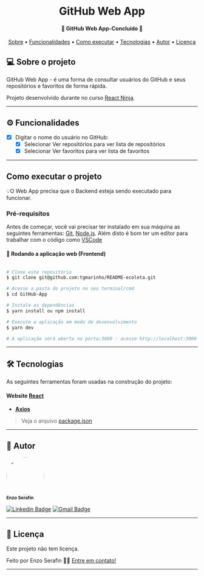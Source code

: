 <h1 align="center">
    GitHub Web App
</h1>

<h4 align="center"> 
	🚧  GitHub Web App-Concluído 🚧
</h4>

<p align="center">
 <a href="#-sobre-o-projeto">Sobre</a> •
 <a href="#-funcionalidades">Funcionalidades</a> •
 <a href="#-como-executar-o-projeto">Como executar</a> • 
 <a href="#-tecnologias">Tecnologias</a> • 
 <a href="#-autor">Autor</a> • 
 <a href="#user-content--licença">Licença</a>
</p>


## 💻 Sobre o projeto

GitHub Web App - é uma forma de consultar usuários do GitHub e seus repositórios e favoritos de forma rápida.


Projeto desenvolvido durante no curso <a href="https://www.udemy.com/course/curso-reactjs-ninja/"> React Ninja</a>.

---

## ⚙️ Funcionalidades

- [x] Digitar o nome do usuário no GitHub:
  - [x] Selecionar Ver repositórios para ver lista de repositórios
  - [x] Selecionar Ver favoritos para ver lista de favoritos

---

##  Como executar o projeto

💡O Web App precisa que o Backend esteja sendo executado para funcionar.

### Pré-requisitos

Antes de começar, você vai precisar ter instalado em sua máquina as seguintes ferramentas:
[Git](https://git-scm.com), [Node.js](https://nodejs.org/en/). 
Além disto é bom ter um editor para trabalhar com o código como [VSCode](https://code.visualstudio.com/)


#### 🧭 Rodando a aplicação web (Frontend)

```bash

# Clone este repositório
$ git clone git@github.com:tgmarinho/README-ecoleta.git

# Acesse a pasta do projeto no seu terminal/cmd
$ cd GitHub-App

# Instale as dependências
$ yarn install ou npm install

# Execute a aplicação em modo de desenvolvimento
$ yarn dev

# A aplicação será aberta na porta:3000 - acesse http://localhost:3000

```

---

## 🛠 Tecnologias

As seguintes ferramentas foram usadas na construção do projeto:

#### **Website**  [React](https://reactjs.org/)

-   **[Axios](https://github.com/axios/axios)**

> Veja o arquivo  [package.json](https://github.com/enzoserafin/github-app/blob/master/package.json)

---

## 🦸 Autor

 <img style="border-radius: 50%;" src="https://avatars.githubusercontent.com/u/60652221?v=4" width="100px;" alt=""/>
 <br />
 <sub><b>Enzo Serafin</b></sub></a>
 <br />

[![Linkedin Badge](https://img.shields.io/badge/-Enzo-blue?style=flat-square&logo=Linkedin&logoColor=white&link=https://www.linkedin.com/in/enzo-serafin-6b3401143/)](https://www.linkedin.com/in/enzo-serafin-6b3401143/) 
[![Gmail Badge](https://img.shields.io/badge/-enzoserafin@gmail.com-c14438?style=flat-square&logo=Gmail&logoColor=white&link=mailto:enzoserafin@gmail.com)](mailto:enzoserafin@gmail.com)

---

## 📝 Licença

Este projeto não tem licença.

Feito por Enzo Serafin 👋🏽 [Entre em contato!](https://www.linkedin.com/in/enzo-serafin-6b3401143/)

---
